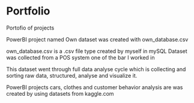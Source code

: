 # Portfolio
Portofio of projects

PowerBI project named Own dataset was created with own_database.csv

own_database.csv is a .csv file type created by myself in mySQL 
Dataset was collected from a POS system one of the bar I worked in

This dataset went through full data analyse cycle which is collecting and sorting raw data, structured, analyse and visualize it.

PowerBI projects cars, clothes and customer behavior analysis are was created by using datasets from kaggle.com 
